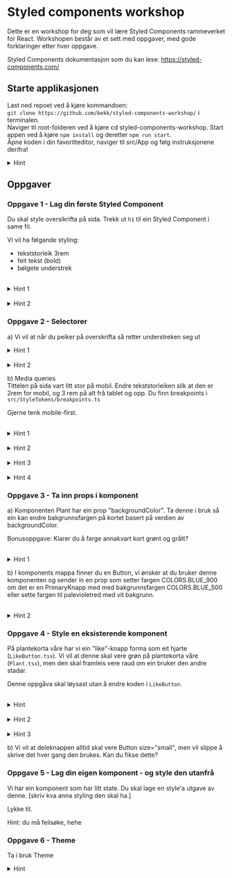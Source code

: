 # Styled components workshop

Dette er en workshop for deg som vil lære Styled Components rammeverket for React. Workshopen består av et sett med oppgaver, med gode forklaringer etter hver oppgave.

Styled Components dokumentasjon som du kan lese: https://styled-components.com/

## Starte applikasjonen

Last ned repoet ved å kjøre kommandoen:  
 `git clone https://github.com/bekk/styled-components-workshop/` i terminalen.  
Naviger til root-folderen ved å kjøre cd styled-components-workshop.
Start appen ved å kjøre `npm install` og deretter `npm run start`.  
Åpne koden i din favoritteditor, naviger til src/App og følg instruksjonene derifra!


<details>
<summary>Hint</summary>


</details>

## Oppgaver

### Oppgave 1 - Lag din første Styled Component

Du skal style oversikrifta på sida. Trekk ut `h1` til ein Styled Component i same fil.

Vi vil ha følgande styling:

-   tekststorleik 3rem
-   feit tekst (bold)
-   bølgete understrek

<br>
<details>
<summary>Hint 1</summary>

For å style understrek sjå: [text-decoration-style](https://developer.mozilla.org/en-US/docs/Web/CSS/text-decoration-style)

</details>

<br>
<details>
<summary>Hint 2</summary>

```
styled.h1`
  // styling her

`;
```

</details>


### Oppgave 2 - Selectorer

 a) Vi vil at når du peiker på overskrifta så retter understreken seg ut  


<details>
<summary>Hint 1</summary>

I styled-components kan du nøste css-selectorar. Nøstinga i Styled components er veldig lik den i rammeverket [SCSS/Sass](https://sass-lang.com/guide) for dei som kjenner til det.

Døme:  
Vi har følgjande JSX-layout i ein komponent:
```
<Container className="sc-container">
  <p>Vi vil at denne teksten skal bli raud</p>
  Denne teksten skal framleis vere svart.
</Container>
```

For å få få raud tekst på `p`-elementet kan vi gjere slik:

```
const Container = styled.div`
  color: black;
  
  p {
    color: red;
  }
`;
```


Med rein CSS ville dette sett slik ut: 

```
div {
  color: black;
}

div p { 
  color: red;
}
```

<br>

Nokre fordelar med at ein kan nøste selectorar i styled components:
- Du slepp repetere selectorar
- Det er lett å samle ulike tilstandar for ein komponent på same stad
- Du kan manipulere innhaldet i komponentar du ikkje har laga sjølv

</details>

<br>
<details>
<summary>Hint 2</summary>

Nøsting fungerer også på pseudo-selektorar som :hover :first-child og :not().

Vi bruker teiknet `&` for å referere til gjeldande komponent

```
`
  &:hover {
    // Rett ut understrek
  }
`
```

</details>


b) Media queries  
Tittelen på sida vart litt stor på mobil. Endre tekststorleiken slik at den er 2rem for mobil, og 3 rem på alt frå tablet og opp.
Du finn breakpoints i `src/StyleTokens/breakpoints.ts`

Gjerne tenk mobile-first.

<br>
<details>
<summary>Hint 1</summary>
Styled components gjer det mogleg å nøste media queries.
</details>

<br>
<details>
<summary>Hint 2</summary>
Styled components er basert på template strings [lenke her]
For å veksle mellom css og typescript bruker du `${}`.
</details>

<br>
<details>
<summary>Hint 3</summary>
// TODO howto media query

</details>



<br>
<details>
<summary>Hint 4</summary>
// TODO
Tablet-and-up
Den fancy enkle måten å gjere det på
</details>


### Oppgave 3 - Ta inn props i komponent

a) Komponenten Plant har ein prop "backgroundColor". Ta denne i bruk så ein kan endre bakgrunnsfargen på kortet basert på verdien av backgroundColor.

Bonusoppgave: Klarer du å farge annakvart kort grønt og grått?

<br>
<details>
<summary>Hint 1</summary>

```
const Something =styled.div<{size: string}>`
  width: ${(props) => props.size}rem;
`
```

</details>

b) I komponents mappa finner du en Button, vi ønsker at du bruker denne komponenten og sender in en prop som setter fargen COLORS.BLUE_900 om det er en PrimaryKnapp med med bakgrunnsfargen COLORS.BLUE_500 eller sette fargen til palevioletred med vit bakgrunn.

<br>
<details>
<summary>Hint 2</summary>

I styleTokens kan du sende in variants som en prop til Button- komponenten.

</details>


### Oppgave 4 - Style en eksisterende komponent

På plantekorta våre har vi ein "like"-knapp forma som eit hjarte (`LikeButton.tsx`). Vi vil at denne skal vere grøn på plantekorta våre (`Plant.tsx`), men den skal framleis vere raud om ein bruker den andre stadar.

Denne oppgåva skal løysast utan å endre koden i `LikeButton`.

<br>
<details>
<summary>Hint</summary>
Lag ein styled component som wrappar `LikeButton`
</details>  

<br>
<details>
<summary>Hint 2</summary>

`styled.div` er ein forenkla måte å skrive `styled('div')` på. 'div' representerar html-elementet div slik <div> gjer det i JSX.

</details>

<br>
<details>
<summary>Hint 3</summary>

```
import Component from 'componentLocation/component'

const SomeComponent = styled(Component)`
  // styling here
`;
```

(Hugs at du må bytte ut den "ustyla" komponenten med den nye du har laga)

</details>

b) Vi vil at deleknappen alltid skal vere Button size="small", men vil slippe å skrive det hver gang den brukes. Kan du fikse dette?


### Oppgave 5 - Lag din eigen komponent - og style den utanfrå

Vi har ein komponent som har litt state. Du skal lage en style'a utgave av denne. [skriv kva anna styling den skal ha.]

Lykke til.

Hint: du må feilsøke, hehe



### Oppgave 6 - Theme

Ta i bruk Theme

 <details>
<summary>Hint</summary>

  Wrappe knappen med en ThemeProvider

```
<ThemeProvider></ThemeProvider>

```

</details>



